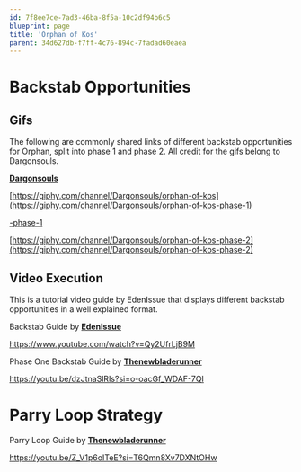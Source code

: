 ```yaml
---
id: 7f8ee7ce-7ad3-46ba-8f5a-10c2df94b6c5
blueprint: page
title: 'Orphan of Kos'
parent: 34d627db-f7ff-4c76-894c-7fadad60eaea
---
```

# Backstab Opportunities

## Gifs

The following are commonly shared links of different backstab opportunities for Orphan, split into phase 1 and phase 2. All credit for the gifs belong to Dargonsouls.

[**Dargonsouls**](https://www.youtube.com/channel/UCYAHdSUuiQ96BAQMfTNRgJw)

[https://giphy.com/channel/Dargonsouls/orphan-of-kos](https://giphy.com/channel/Dargonsouls/orphan-of-kos-phase-1)

[-phase-1](https://giphy.com/channel/Dargonsouls/orphan-of-kos-phase-1)

[https://giphy.com/channel/Dargonsouls/orphan-of-kos-phase-2](https://giphy.com/channel/Dargonsouls/orphan-of-kos-phase-2)

## Video Execution

This is a tutorial video guide by EdenIssue that displays different backstab opportunities in a well explained format.

Backstab Guide by [**EdenIssue**](https://www.twitch.tv/edenissue)

https://www.youtube.com/watch?v=Qy2UfrLjB9M

Phase One Backstab Guide by [**Thenewbladerunner**](https://www.youtube.com/@thenewbladerunner)

https://youtu.be/dzJtnaSlRIs?si=o-oacGf_WDAF-7QI

# Parry Loop Strategy

Parry Loop Guide by [**Thenewbladerunner**](https://www.youtube.com/channel/UCcx9xHPdphnW-nU0cn6BD4Q)

https://youtu.be/Z_V1p6oITeE?si=T6Qmn8Xv7DXNtOHw

